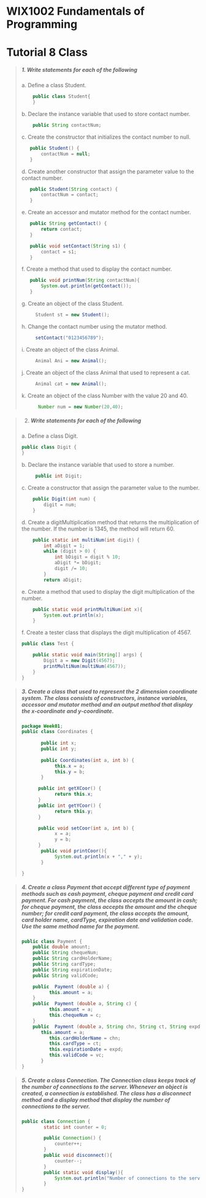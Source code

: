 # WIX1002 Fundamentals of Programming
# Tutorial 8 Class

>##### 1. Write statements for each of the following
>a. Define a class Student.
>
>```java
>     public class Student{  
>     }
>```
>
>
>
>b. Declare the instance variable that used to store contact number.
>
>```java
>     public String contactNum;
>```
>
>
>
>c. Create the constructor that initializes the contact number to null.
>
>```java
>    public Student() {
>        contactNum = null;
>    }
>```
>
>
>
>d. Create another constructor that assign the parameter value to the contact
>number.
>
>```java
>    public Student(String contact) {
>        contactNum = contact;
>    }
>```
>
>
>
>e. Create an accessor and mutator method for the contact number.
>
>```java
>    public String getContact() {
>        return contact;
>    }
>
>    public void setContact(String s1) {
>        contact = s1;
>    }
>```
>
>
>
>f. Create a method that used to display the contact number.
>
>```java
>    public void printNum(String contactNum){
>        System.out.println(getContact());
>    }
>```
>
>
>
> g. Create an object of the class Student.
>
>```java
>      Student st = new Student();
>```
>
>
>
>h. Change the contact number using the mutator method.
>
>```java
>      setContact("0123456789");
>```
>
>
>
>i. Create an object of the class Animal.
>
>```java
>      Animal Ani = new Animal(); 
>```
>
>
>
>j. Create an object of the class Animal that used to represent a cat.
>
>```java
>      Animal cat = new Animal(); 
>```
>
>
>
>k. Create an object of the class Number with the value 20 and 40.
>
>```java
>       Number num = new Number(20,40); 
>```

>2. ##### Write statements for each of the following
>  a. Define a class Digit.
>
>  ```java
>  public class Digit {
>  }
>  ```
>
>  
>
>  b. Declare the instance variable that used to store a number.
>
>  ```java
>       public int Digit;
>  ```
>
>  
>
>  c. Create a constructor that assign the parameter value to the number.
>
>  ```java
>      public Digit(int num) {
>          digit = num;
>      }
>  ```
>
>  
>
>  d. Create a digitMultiplication method that returns the multiplication of the
>  number. If the number is 1345, the method will return 60.
>
>  ```java
>      public static int multiNum(int digit) {
>          int aDigit = 1;
>          while (digit > 0) {
>              int bDigit = digit % 10;
>              aDigit *= bDigit;
>              digit /= 10;
>          }
>          return aDigit;
>  ```
>
>  
>
>  e. Create a method that used to display the digit multiplication of the number.
>
>  ```java
>      public static void printMultiNum(int x){  
>          System.out.println(x);
>      }
>  ```
>
>  
>
>  f. Create a tester class that displays the digit multiplication of 4567.
>
>  ```java
>  public class Test {
>  
>      public static void main(String[] args) {
>          Digit a = new Digit(4567);
>          printMultiNum(multiNum(4567));
>      }
>  }
>  ```
>

>##### 3. Create a class that used to represent the 2 dimension coordinate system. The class consists of constructors, instance variables, accessor and mutator method and an output method that display the x-coordinate and y-coordinate.
>
>```java
>package Week01;
>public class Coordinates {
>    
>        public int x;
>        public int y;
>        
>        public Coordinates(int a, int b) {
>             this.x = a;
>             this.y = b;
>        }
>
>       public int getXCoor() {
>             return this.x;
>       }
>       public int getYCoor() {
>             return this.y;
>       }
>
>       public void setCoor(int a, int b) {
>             x = a;
>             y = b;
>       }
>        public void printCoor(){
>             System.out.println(x + "," + y);
>        }
>
>}
>
>```


>##### 4. Create a class Payment that accept different type of payment methods such as cash payment, cheque payment and credit card payment. For cash payment, the class accepts the amount in cash; for cheque payment, the class accepts the amount and the cheque number; for credit card payment, the class accepts the amount, card holder name, cardType, expiration date and validation code. Use the same method name for the payment.
>
>```java
>public class Payment {
>     public double amount;
>     public String chequeNum;
>     public String cardHolderName;
>     public String cardType;
>     public String expirationDate;
>     public String validCode;
>
>     public  Payment (double a) {
>           this.amount = a;
>     }
>     public  Payment (double a, String c) {
>           this.amount = a;
>           this.chequeNum = c;
>     }
>     public  Payment (double a, String chn, String ct, String expd, String vc) {
>        this.amount = a;
>           this.cardHolderName = chn;
>           this.cardType = ct;
>           this.expirationDate = expd;
>           this.validCode = vc;
>        }
>}
>```
>

>##### 5. Create a class Connection. The Connection class keeps track of the number of connections to the server. Whenever an object is created, a connection is established. The class has a disconnect method and a display method that display the number of connections to the server.
>```java
>public class Connection { 
>         static int counter = 0;
>
>         public Connection() {
>             counter++;
>         }
>         public void disconnect(){
>             counter--;
>         }
>         public static void display(){
>             System.out.println("Number of connections to the server: " + counter);
>         }
>}
>
>```